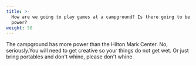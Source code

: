 ```yaml
---
title: >-
  How are we going to play games at a campground? Is there going to be any
  power?
weight: 50
---
```

The campground has more power than the Hilton Mark Center. No, seriously.You will need to get creative so your things do not get wet. Or just bring portables and don't whine, please don't whine.
